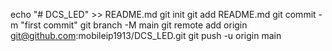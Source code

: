 echo "# DCS_LED" >> README.md
git init
git add README.md
git commit -m "first commit"
git branch -M main
git remote add origin git@github.com:mobileip1913/DCS_LED.git
git push -u origin main
